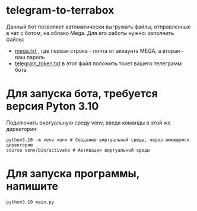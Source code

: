 # telegram-to-terrabox

Данный бот позволяет автоматически выгружать файлы, отправленные в чат с ботом, на облако Mega.
Для его работы нужно: заполнить файлы:
- [mega.txt](./mega.txt) , где первая строка - почта от аккаунта MEGA, а вторая - ваш пароль
- [telegram_token.txt](./telegram_token.txt) в этот файл положить токет вашего телеграмм бота


# Для запуска бота, требуется версия **Pyton 3.10**
Подключить виртуальную среду venv, введя команды в этой же директории:
```shell
python3.10 -m venv venv # Создание виртуальной среды, через имеющуюся директорию
source venv/bin/activate # Активация виртуальной среды
```


# Для запуска программы, напишите
```shell
python3.10 main.py
```
